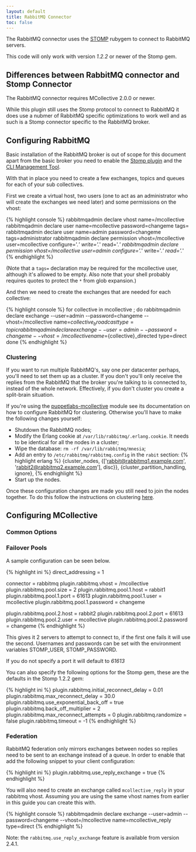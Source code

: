 ```yaml
---
layout: default
title: RabbitMQ Connector
toc: false
---
```

[STOMP]: http://stomp.codehaus.org/
[RabbitStomp]: http://www.rabbitmq.com/stomp.html
[RabbitCLI]: http://www.rabbitmq.com/management-cli.html
[RabbitClustering]: https://www.rabbitmq.com/clustering.html

The RabbitMQ connector uses the [STOMP] rubygem to connect to RabbitMQ servers.

This code will only work with version _1.2.2_ or newer of the Stomp gem.

## Differences between RabbitMQ connector and Stomp Connector

The RabbitMQ connector requires MCollective 2.0.0 or newer.

While this plugin still uses the Stomp protocol to connect to RabbitMQ it does use a nubmer of
RabbitMQ specific optimizations to work well and as such is a Stomp connector specific to the
RabbitMQ broker.

## Configuring RabbitMQ

Basic installation of the RabbitMQ broker is out of scope for this document apart from the
basic broker you need to enable the [Stomp plugin][RabbitStomp] and the [CLI Management Tool][RabbitCLI].

With that in place you need to create a few exchanges, topics and queues for each of your
sub collectives.

First we create a virtual host, two users (one to act as an administrator who
will create the exchanges we need later) and some permissions on the vhost:

{% highlight console %}
rabbitmqadmin declare vhost name=/mcollective
rabbitmqadmin declare user name=mcollective password=changeme tags=
rabbitmqadmin declare user name=admin password=changeme tags=administrator
rabbitmqadmin declare permission vhost=/mcollective user=mcollective configure='.*' write='.*' read='.*'
rabbitmqadmin declare permission vhost=/mcollective user=admin configure='.*' write='.*' read='.*'
{% endhighlight %}

(Note that a `tags=` declaration may be required for the mcollective user, although it's allowed to be empty. Also note that your shell probably requires quotes to protect the `*` from glob expansion.)

And then we need to create the exchanges that are needed for each collective:

{% highlight console %}
for collective in mcollective ; do
  rabbitmqadmin declare exchange --user=admin --password=changeme --vhost=/mcollective name=${collective}_broadcast type=topic
  rabbitmqadmin declare exchange --user=admin --password=changeme --vhost=/mcollective name=${collective}_directed type=direct
done
{% endhighlight %}

### Clustering
If you want to run multiple RabbitMQ's, say one per datacenter perhaps, you'll need to set them up as a cluster. If you don't you'll only receive the replies from the RabbitMQ that the broker you're talking to is connected to, instead of the whole network. Effectively, if you don't cluster you create a split-brain situation.

If you're using the [puppetlabs-mcollective](https://github.com/puppetlabs/puppetlabs-mcollective) module see its documentation on how to configure RabbitMQ for clustering. Otherwise you'll have to make the following changes yourself:

  * Shutdown the RabbitMQ nodes;
  * Modify the Erlang cookie at ``/var/lib/rabbitmq/.erlang.cookie``. It needs to be identical for all the nodes in a cluster;
  * Wipe the database: ``rm -rf /var/lib/rabbitmq/mnesia``;
  * Add an entry to ``/etc/rabbitmq/rabbitmq.config`` in the ``rabit`` section:
    {% highlight erlang %}
    {cluster_nodes, {['rabbit@rabbitmq1.example.com', 'rabbit2@rabbitmq2.example.com'], disc}},
    {cluster_partition_handling, ignore},
    {% endhighlight %}
  * Start up the nodes.

Once these configuration changes are made you still need to join the nodes together. To do this follow the instructions on clustering [here][RabbitClustering].

## Configuring MCollective

### Common Options

### Failover Pools
A sample configuration can be seen below.

{% highlight ini %}
direct_addressing = 1

connector = rabbitmq
plugin.rabbitmq.vhost = /mcollective
plugin.rabbitmq.pool.size = 2
plugin.rabbitmq.pool.1.host = rabbit1
plugin.rabbitmq.pool.1.port = 61613
plugin.rabbitmq.pool.1.user = mcollective
plugin.rabbitmq.pool.1.password = changeme

plugin.rabbitmq.pool.2.host = rabbit2
plugin.rabbitmq.pool.2.port = 61613
plugin.rabbitmq.pool.2.user = mcollective
plugin.rabbitmq.pool.2.password = changeme
{% endhighlight %}

This gives it 2 servers to attempt to connect to, if the first one fails it will use the second.  Usernames and passwords can be set
with the environment variables STOMP_USER, STOMP_PASSWORD.

If you do not specify a port it will default to _61613_

You can also specify the following options for the Stomp gem, these are the defaults in the Stomp 1.2.2 gem:

{% highlight ini %}
plugin.rabbitmq.initial_reconnect_delay = 0.01
plugin.rabbitmq.max_reconnect_delay = 30.0
plugin.rabbitmq.use_exponential_back_off = true
plugin.rabbitmq.back_off_multiplier = 2
plugin.rabbitmq.max_reconnect_attempts = 0
plugin.rabbitmq.randomize = false
plugin.rabbitmq.timeout = -1
{% endhighlight %}

### Federation

RabbitMQ federation only mirrors exchanges between nodes so replies need to be
sent to an exchange instead of a queue.  In order to enable that add the
following snippet to your client configuration:

{% highlight ini %}
plugin.rabbitmq.use_reply_exchange = true
{% endhighlight %}

You will also need to create an exchange called `mcollective_reply` in your
rabbitmq vhost.  Assuming you are using the same vhost names from earlier in this
guide you can create this with.

{% highlight console %}
rabbitmqadmin declare exchange --user=admin --password=changeme --vhost=/mcollective name=mcollective_reply type=direct
{% endhighlight %}

Note: the `rabbitmq.use_reply_exchange` feature is available from version 2.4.1.
